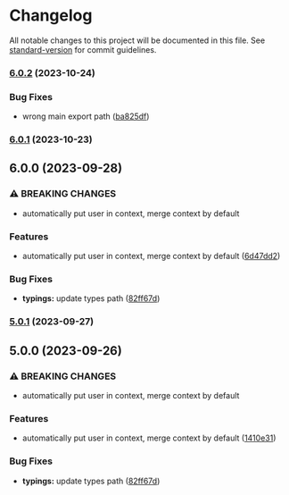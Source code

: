 # Changelog

All notable changes to this project will be documented in this file. See [standard-version](https://github.com/conventional-changelog/standard-version) for commit guidelines.

### [6.0.2](https://github.com/kyrisu/access-control/compare/v6.0.1...v6.0.2) (2023-10-24)


### Bug Fixes

* wrong main export path ([ba825df](https://github.com/kyrisu/access-control/commit/ba825df74357e14208aae052d7707f587795efb8))

### [6.0.1](https://github.com/kyrisu/access-control/compare/v6.0.0...v6.0.1) (2023-10-23)

## 6.0.0 (2023-09-28)


### ⚠ BREAKING CHANGES

* automatically put user in context, merge context by default

### Features

* automatically put user in context, merge context by default ([6d47dd2](https://github.com/kyrisu/access-control/commit/6d47dd25c146bd49edf758378e1f5a9ee1a0e320))


### Bug Fixes

* **typings:** update types path ([82ff67d](https://github.com/kyrisu/access-control/commit/82ff67d678c6ad22f06eadad7bed3dd48db5d82d))

### [5.0.1](https://github.com/kyrisu/access-control/compare/v5.0.0...v5.0.1) (2023-09-27)

## 5.0.0 (2023-09-26)


### ⚠ BREAKING CHANGES

* automatically put user in context, merge context by default

### Features

* automatically put user in context, merge context by default ([1410e31](https://github.com/kyrisu/access-control/commit/1410e31438c1def3a53d9c6db2309db59d5201dc))


### Bug Fixes

* **typings:** update types path ([82ff67d](https://github.com/kyrisu/access-control/commit/82ff67d678c6ad22f06eadad7bed3dd48db5d82d))

